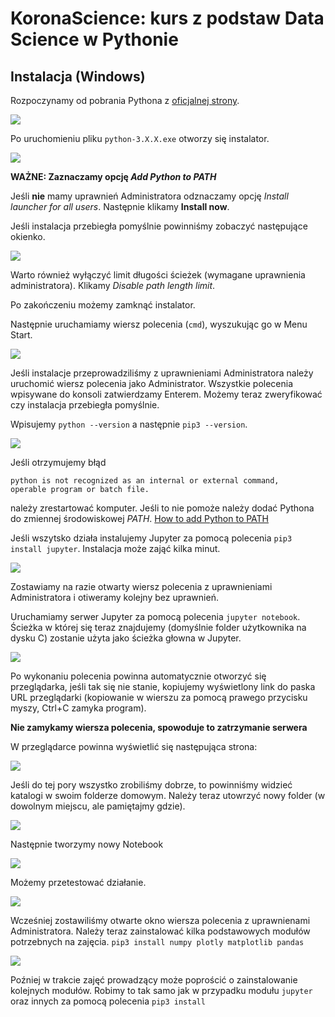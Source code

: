 # KoronaScience: kurs z podstaw Data Science w Pythonie

## Instalacja (Windows)

Rozpoczynamy od pobrania Pythona z [oficjalnej strony](https://www.python.org/downloads/).

![](images/python_download.png)

Po uruchomieniu pliku `python-3.X.X.exe` otworzy się instalator. 

![](images/python_install.png)

**WAŻNE: Zaznaczamy opcję _Add Python to PATH_**

Jeśli **nie** mamy uprawnień Administratora odznaczamy opcję _Install launcher for all users_.
Następnie klikamy __Install now__.

Jeśli instalacja przebiegła pomyślnie powinniśmy zobaczyć następujące okienko. 

![](images/python_setup_success.png)

Warto również wyłączyć limit długości ścieżek (wymagane uprawnienia administratora). Klikamy _Disable path length limit_.

Po zakończeniu możemy zamknąć instalator.

Następnie uruchamiamy wiersz polecenia (`cmd`), wyszukując go w Menu Start.

![](images/cmd.png)

Jeśli instalacje przeprowadziliśmy z uprawnieniami Administratora należy uruchomić wiersz polecenia jako Administrator. 
 Wszystkie polecenia wpisywane do konsoli zatwierdzamy Enterem.
Możemy teraz zweryfikować czy instalacja przebiegła pomyślnie.

Wpisujemy `python --version` a następnie `pip3 --version`. 

![](images/python_version_admin.png)

Jeśli otrzymujemy błąd 

```
python is not recognized as an internal or external command,
operable program or batch file.
```

należy zrestartować komputer. Jeśli to nie pomoże należy dodać Pythona do zmiennej środowiskowej _PATH_. 
[How to add Python to PATH](https://geek-university.com/python/add-python-to-the-windows-path/)

Jeśli wszytsko działa instalujemy Jupyter za pomocą polecenia `pip3 install jupyter`. Instalacja może zająć kilka minut.

![](images/pip_install_jupyter.png)

Zostawiamy na razie otwarty wiersz polecenia z uprawnieniami Administratora i otiweramy kolejny bez uprawnień.

Uruchamiamy serwer Jupyter za pomocą polecenia `jupyter notebook`.
Ścieżka w której się teraz znajdujemy (domyślnie folder użytkownika na dysku C) zostanie użyta jako ścieżka głowna w Jupyter.

![](images/jupyter_run.png)

Po wykonaniu polecenia powinna automatycznie otworzyć się przeglądarka, jeśli tak się nie stanie, 
kopiujemy wyświetlony link do paska URL przeglądarki (kopiowanie w wierszu za pomocą prawego przycisku myszy, Ctrl+C zamyka program).

**Nie zamykamy wiersza polecenia, spowoduje to zatrzymanie serwera**

W przeglądarce powinna wyświetlić się następująca strona: 

![](images/jupyter_home.png)

Jeśli do tej pory wszystko zrobiliśmy dobrze, to powinniśmy widzieć katalogi w swoim folderze domowym.
Należy teraz utowrzyć nowy folder (w dowolnym miejscu, ale pamiętajmy gdzie). 

![](images/jupyter_new_folder.png)

Następnie tworzymy nowy Notebook

![](images/jupyter_new_notebook.png)

Możemy przetestować działanie.

![](images/jupyter_hello_world.png)

Wcześniej zostawiliśmy otwarte okno wiersza polecenia z uprawnienami Administratora. 
Należy teraz zainstalować kilka podstawowych modułów potrzebnych na zajęcia.
`pip3 install numpy plotly matplotlib pandas`

![](images/pip_install_deps.png)

Poźniej w trakcie zajęć prowadzący może poprościć o zainstalowanie kolejnych modułów. 
Robimy to tak samo jak w przypadku modułu `jupyter` oraz innych za pomocą polecenia `pip3 install`
